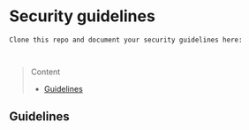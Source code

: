 # Security guidelines

```
Clone this repo and document your security guidelines here:



```
> Content
> - [Guidelines](#guidelines)

## Guidelines